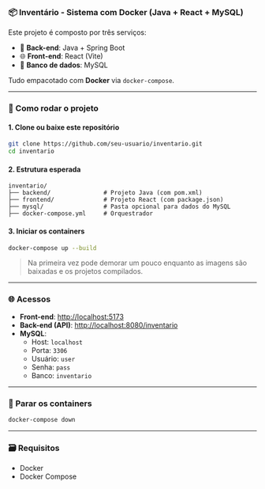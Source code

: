 ### 📦 Inventário - Sistema com Docker (Java + React + MySQL)

Este projeto é composto por três serviços:
- 🧠 **Back-end**: Java + Spring Boot
- 🌐 **Front-end**: React (Vite)
- 🐬 **Banco de dados**: MySQL

Tudo empacotado com **Docker** via `docker-compose`.

---

### 🚀 Como rodar o projeto

#### 1. Clone ou baixe este repositório

```bash
git clone https://github.com/seu-usuario/inventario.git
cd inventario
```

#### 2. Estrutura esperada

```
inventario/
├── backend/               # Projeto Java (com pom.xml)
├── frontend/              # Projeto React (com package.json)
├── mysql/                 # Pasta opcional para dados do MySQL
├── docker-compose.yml     # Orquestrador
```

#### 3. Iniciar os containers

```bash
docker-compose up --build
```

> Na primeira vez pode demorar um pouco enquanto as imagens são baixadas e os projetos compilados.

---

### 🌐 Acessos

- **Front-end**: [http://localhost:5173](http://localhost:5173)  
- **Back-end (API)**: [http://localhost:8080/inventario](http://localhost:8080/inventario)  
- **MySQL**:
  - Host: `localhost`
  - Porta: `3306`
  - Usuário: `user`
  - Senha: `pass`
  - Banco: `inventario`

---

### 🐓 Parar os containers

```bash
docker-compose down
```

---

### 🗃 Requisitos

- Docker
- Docker Compose

